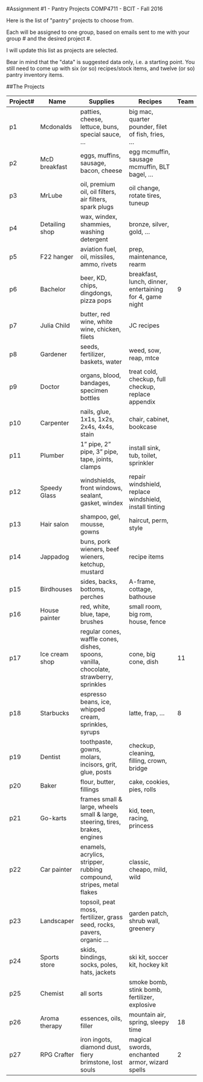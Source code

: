 #Assignment #1 - Pantry Projects
COMP4711 - BCIT - Fall 2016

Here is the list of "pantry" projects to choose from.

Each will be assigned to one group, based on emails sent to me
with your group # and the desired project #.

I will update this list as projects are selected.

Bear in mind that the "data" is suggested data only, i.e. a starting point.
You still need to come up with six (or so) recipes/stock items,
and twelve (or so) pantry inventory items.

##The Projects

Project# | Name | Supplies | Recipes | Team
--------- | -------------- | --------- | --- | ---
p1  |	Mcdonalds |	patties, cheese, lettuce, buns, special sauce, … |	big mac, quarter pounder, filet of fish, fries, … |
p2  |	McD breakfast |	eggs, muffins, sausage, bacon, cheese |	egg mcmuffin, sausage mcmuffin, BLT bagel, … |
p3 |	MrLube |	oil, premium oil, oil filters, air filters, spark plugs |	oil change, rotate tires, tuneup |
p4 |	Detailing shop |	wax, windex, shammies, washing detergent |	bronze, silver, gold, … |
p5 |	F22 hanger |	aviation fuel, oil, missiles, ammo, rivets |	prep, maintenance, rearm |
p6 |	Bachelor |	beer, KD, chips, dingdongs, pizza pops |	breakfast, lunch, dinner, entertaining for 4, game night | 9  
p7 |	Julia Child |	butter, red wine, white wine, chicken, filets |	JC recipes |
p8 |	Gardener |	seeds, fertilizer, baskets, water |	weed, sow, reap, mtce |
p9 |	Doctor |	organs, blood, bandages, specimen bottles |	treat cold, checkup, full checkup, replace appendix |
p10 |	Carpenter |	nails, glue, 1x1s, 1x2s, 2x4s, 4x4s, stain |	chair, cabinet, bookcase |
p11 |	Plumber |	1” pipe, 2” pipe, 3” pipe, tape, joints, clamps |	install sink, tub, toilet, sprinkler |
p12 | 	Speedy Glass |	windshields, front windows, sealant, gasket, windex |	repair windshield, replace windshield, install tinting |
p13 |	Hair salon |	shampoo, gel, mousse, gowns |	haircut, perm, style |
p14 |	Jappadog |	buns, pork wieners, beef wieners, ketchup, mustard |	recipe items |
p15 |	Birdhouses |	sides, backs,  bottoms, perches |	A-frame, cottage, bathouse |
p16 |	House painter |	red, white, blue, tape, brushes |	small room, big rom, house, fence |
p17 |	Ice cream shop |	regular cones, waffle cones, dishes, spoons, vanilla, chocolate, strawberry, sprinkles |	cone, big cone, dish | 11  
p18 |	Starbucks |	espresso beans, ice, whipped cream, sprinkles, syrups |	latte, frap, … | 8  
p19 |	Dentist |	toothpaste, gowns, molars, incisors, grit, glue, posts |	checkup, cleaning, filling, crown, bridge |
p20 |	Baker |	flour, butter, fillings |	cake, cookies, pies, rolls |
p21 |	Go-karts |	frames small & large, wheels small & large, steering, tires, brakes, engines |	kid, teen, racing, princess |
p22 |	Car painter |	enamels, acrylics, stripper, rubbing compound, stripes, metal flakes |	classic, cheapo, mild, wild |
p23 |	Landscaper |	topsoil, peat moss, fertilizer, grass seed, rocks, pavers, organic … |	garden patch, shrub wall, greenery |
p24 |	Sports store |	skids, bindings, socks, poles, hats, jackets |	ski kit, soccer kit, hockey kit |
p25 |	Chemist |	all sorts |	smoke bomb, stink bomb, fertilizer, explosive |
p26 |	Aroma therapy |	essences, oils, filler |	mountain air, spring, sleepy time | 18  
p27 |	RPG Crafter |	iron ingots, diamond dust, fiery brimstone, lost souls |	magical swords, enchanted armor, wizard spells | 2  
